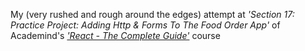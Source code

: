 My (very rushed and rough around the edges) attempt at *'Section 17: Practice Project: Adding Http & Forms To The Food Order App'* of Academind's *['React - The Complete Guide'](https://acad.link/reactjs)* course
